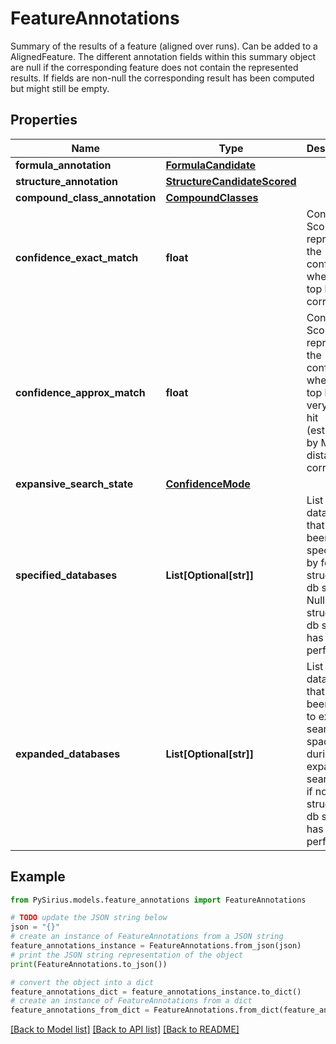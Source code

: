 # FeatureAnnotations

Summary of the results of a feature (aligned over runs). Can be added to a AlignedFeature.  The different annotation fields within this summary object are null if the corresponding  feature does not contain the represented results. If fields are non-null  the corresponding result has been computed but might still be empty.

## Properties

Name | Type | Description | Notes
------------ | ------------- | ------------- | -------------
**formula_annotation** | [**FormulaCandidate**](FormulaCandidate.md) |  | [optional] 
**structure_annotation** | [**StructureCandidateScored**](StructureCandidateScored.md) |  | [optional] 
**compound_class_annotation** | [**CompoundClasses**](CompoundClasses.md) |  | [optional] 
**confidence_exact_match** | **float** | Confidence Score that represents the confidence whether the top hit is correct. | [optional] 
**confidence_approx_match** | **float** | Confidence Score that represents the confidence whether the top hit or a very similar hit (estimated by MCES distance) is correct. | [optional] 
**expansive_search_state** | [**ConfidenceMode**](ConfidenceMode.md) |  | [optional] 
**specified_databases** | **List[Optional[str]]** | List of databases that have been specified by for structure db search. Null if no structure db search has been performed. | [optional] 
**expanded_databases** | **List[Optional[str]]** | List of databases that have been used to expand search space during expansive search. Null if no structure db search has been performed. | [optional] 

## Example

```python
from PySirius.models.feature_annotations import FeatureAnnotations

# TODO update the JSON string below
json = "{}"
# create an instance of FeatureAnnotations from a JSON string
feature_annotations_instance = FeatureAnnotations.from_json(json)
# print the JSON string representation of the object
print(FeatureAnnotations.to_json())

# convert the object into a dict
feature_annotations_dict = feature_annotations_instance.to_dict()
# create an instance of FeatureAnnotations from a dict
feature_annotations_from_dict = FeatureAnnotations.from_dict(feature_annotations_dict)
```
[[Back to Model list]](../README.md#documentation-for-models) [[Back to API list]](../README.md#documentation-for-api-endpoints) [[Back to README]](../README.md)


